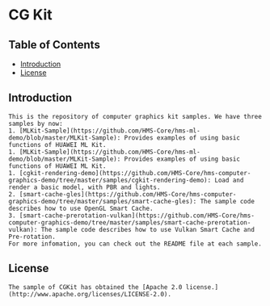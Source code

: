 # CG Kit

## Table of Contents
 * [Introduction](#introduction)
 * [License](#license)

## Introduction
    This is the repository of computer graphics kit samples. We have three samples by now:
    1. [MLKit-Sample](https://github.com/HMS-Core/hms-ml-demo/blob/master/MLKit-Sample): Provides examples of using basic functions of HUAWEI ML Kit.
    1. [MLKit-Sample](https://github.com/HMS-Core/hms-ml-demo/blob/master/MLKit-Sample): Provides examples of using basic functions of HUAWEI ML Kit.
    1. [cgkit-rendering-demo](https://github.com/HMS-Core/hms-computer-graphics-demo/tree/master/samples/cgkit-rendering-demo): Load and render a basic model, with PBR and lights.
    2. [smart-cache-gles](https://github.com/HMS-Core/hms-computer-graphics-demo/tree/master/samples/smart-cache-gles): The sample code describes how to use OpenGL Smart Cache.
    3. [smart-cache-prerotation-vulkan](https://github.com/HMS-Core/hms-computer-graphics-demo/tree/master/samples/smart-cache-prerotation-vulkan): The sample code describes how to use Vulkan Smart Cache and Pre-rotation.
    For more infomation, you can check out the README file at each sample.

## License
    The sample of CGKit has obtained the [Apache 2.0 license.](http://www.apache.org/licenses/LICENSE-2.0).

